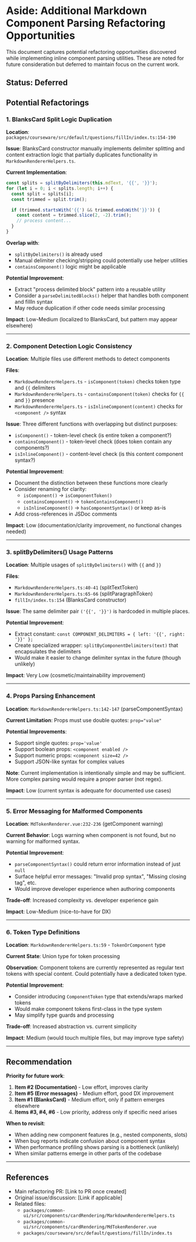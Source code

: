 # Aside: Additional Markdown Component Parsing Refactoring Opportunities

This document captures potential refactoring opportunities discovered while implementing inline component parsing utilities. These are noted for future consideration but deferred to maintain focus on the current work.

## Status: Deferred

## Potential Refactorings

### 1. BlanksCard Split Logic Duplication

**Location**: `packages/courseware/src/default/questions/fillIn/index.ts:154-190`

**Issue**: BlanksCard constructor manually implements delimiter splitting and content extraction logic that partially duplicates functionality in `MarkdownRendererHelpers.ts`.

**Current Implementation**:
```typescript
const splits = splitByDelimiters(this.mdText, '{{', '}}');
for (let i = 0; i < splits.length; i++) {
  const split = splits[i];
  const trimmed = split.trim();

  if (trimmed.startsWith('{{') && trimmed.endsWith('}}')) {
    const content = trimmed.slice(2, -2).trim();
    // process content...
  }
}
```

**Overlap with**:
- `splitByDelimiters()` is already used
- Manual delimiter checking/stripping could potentially use helper utilities
- `containsComponent()` logic might be applicable

**Potential Improvement**:
- Extract "process delimited block" pattern into a reusable utility
- Consider a `parseDelimitedBlocks()` helper that handles both component and fillIn syntax
- May reduce duplication if other code needs similar processing

**Impact**: Low-Medium (localized to BlanksCard, but pattern may appear elsewhere)

---

### 2. Component Detection Logic Consistency

**Location**: Multiple files use different methods to detect components

**Files**:
- `MarkdownRendererHelpers.ts` - `isComponent(token)` checks token type and `{{` delimiters
- `MarkdownRendererHelpers.ts` - `containsComponent(token)` checks for `{{` and `}}` presence
- `MarkdownRendererHelpers.ts` - `isInlineComponent(content)` checks for `<component />` syntax

**Issue**: Three different functions with overlapping but distinct purposes:
- `isComponent()` - token-level check (is entire token a component?)
- `containsComponent()` - token-level check (does token contain any components?)
- `isInlineComponent()` - content-level check (is this content component syntax?)

**Potential Improvement**:
- Document the distinction between these functions more clearly
- Consider renaming for clarity:
  - `isComponent()` → `isComponentToken()`
  - `containsComponent()` → `tokenContainsComponent()`
  - `isInlineComponent()` → `hasComponentSyntax()` or keep as-is
- Add cross-references in JSDoc comments

**Impact**: Low (documentation/clarity improvement, no functional changes needed)

---

### 3. splitByDelimiters() Usage Patterns

**Location**: Multiple usages of `splitByDelimiters()` with `{{` and `}}`

**Files**:
- `MarkdownRendererHelpers.ts:40-41` (splitTextToken)
- `MarkdownRendererHelpers.ts:65-66` (splitParagraphToken)
- `fillIn/index.ts:154` (BlanksCard constructor)

**Issue**: The same delimiter pair `('{{', '}}')` is hardcoded in multiple places.

**Potential Improvement**:
- Extract constant: `const COMPONENT_DELIMITERS = { left: '{{', right: '}}' };`
- Create specialized wrapper: `splitByComponentDelimiters(text)` that encapsulates the delimiters
- Would make it easier to change delimiter syntax in the future (though unlikely)

**Impact**: Very Low (cosmetic/maintainability improvement)

---

### 4. Props Parsing Enhancement

**Location**: `MarkdownRendererHelpers.ts:142-147` (parseComponentSyntax)

**Current Limitation**: Props must use double quotes: `prop="value"`

**Potential Improvements**:
- Support single quotes: `prop='value'`
- Support boolean props: `<component enabled />`
- Support numeric props: `<component size=42 />`
- Support JSON-like syntax for complex values

**Note**: Current implementation is intentionally simple and may be sufficient. More complex parsing would require a proper parser (not regex).

**Impact**: Low (current syntax is adequate for documented use cases)

---

### 5. Error Messaging for Malformed Components

**Location**: `MdTokenRenderer.vue:232-236` (getComponent warning)

**Current Behavior**: Logs warning when component is not found, but no warning for malformed syntax.

**Potential Improvement**:
- `parseComponentSyntax()` could return error information instead of just `null`
- Surface helpful error messages: "Invalid prop syntax", "Missing closing tag", etc.
- Would improve developer experience when authoring components

**Trade-off**: Increased complexity vs. developer experience gain

**Impact**: Low-Medium (nice-to-have for DX)

---

### 6. Token Type Definitions

**Location**: `MarkdownRendererHelpers.ts:59` - `TokenOrComponent` type

**Current State**: Union type for token processing

**Observation**: Component tokens are currently represented as regular text tokens with special content. Could potentially have a dedicated token type.

**Potential Improvement**:
- Consider introducing `ComponentToken` type that extends/wraps marked tokens
- Would make component tokens first-class in the type system
- May simplify type guards and processing

**Trade-off**: Increased abstraction vs. current simplicity

**Impact**: Medium (would touch multiple files, but may improve type safety)

---

## Recommendation

**Priority for future work**:
1. **Item #2 (Documentation)** - Low effort, improves clarity
2. **Item #5 (Error messages)** - Medium effort, good DX improvement
3. **Item #1 (BlanksCard)** - Medium effort, only if pattern emerges elsewhere
4. **Items #3, #4, #6** - Low priority, address only if specific need arises

**When to revisit**:
- When adding new component features (e.g., nested components, slots)
- When bug reports indicate confusion about component syntax
- When performance profiling shows parsing is a bottleneck (unlikely)
- When similar patterns emerge in other parts of the codebase

---

## References

- Main refactoring PR: [Link to PR once created]
- Original issue/discussion: [Link if applicable]
- Related files:
  - `packages/common-ui/src/components/cardRendering/MarkdownRendererHelpers.ts`
  - `packages/common-ui/src/components/cardRendering/MdTokenRenderer.vue`
  - `packages/courseware/src/default/questions/fillIn/index.ts`
